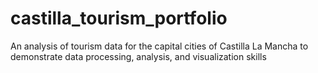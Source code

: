 # castilla_tourism_portfolio
An analysis of tourism data for the capital cities of Castilla La Mancha to demonstrate data processing, analysis, and visualization skills

